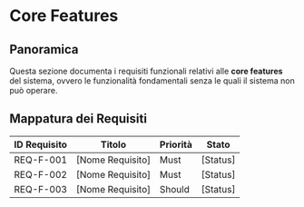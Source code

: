 # Core Features

## Panoramica

Questa sezione documenta i requisiti funzionali relativi alle **core features** del sistema, ovvero le funzionalità fondamentali senza le quali il sistema non può operare.

## Mappatura dei Requisiti

| ID Requisito | Titolo | Priorità | Stato |
|--------------|--------|----------|-------|
| REQ-F-001    | [Nome Requisito] | Must     | [Status] |
| REQ-F-002    | [Nome Requisito] | Must     | [Status] |
| REQ-F-003    | [Nome Requisito] | Should   | [Status] |
